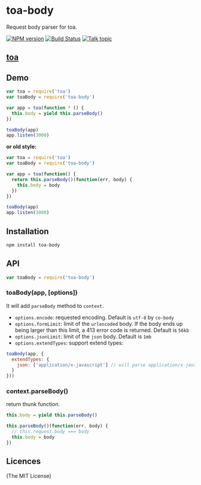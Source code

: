 toa-body
====
Request body parser for toa.

[![NPM version][npm-image]][npm-url]
[![Build Status][travis-image]][travis-url]
[![Talk topic][talk-image]][talk-url]

## [toa](https://github.com/toajs/toa)

## Demo

```js
var toa = require('toa')
var toaBody = require('toa-body')

var app = toa(function * () {
  this.body = yield this.parseBody()
})

toaBody(app)
app.listen(3000)
```

**or old style:**
```js
var toa = require('toa')
var toaBody = require('toa-body')

var app = toa(function() {
  return this.parseBody()(function(err, body) {
    this.body = body
  })
})

toaBody(app)
app.listen(3000)
```

## Installation

```bash
npm install toa-body
```

## API

```js
var toaBody = require('toa-body')
```
### toaBody(app, [options])

It will add `parseBody` method to `context`.

- `options.encode`: requested encoding. Default is `utf-8` by `co-body`
- `options.formLimit`: limit of the `urlencoded` body. If the body ends up being larger than this limit, a 413 error code is returned. Default is `56kb`
- `options.jsonLimit`: limit of the `json` body. Default is `1mb`
- `options.extendTypes`: support extend types:

```js
toaBody(app, {
  extendTypes: {
    json: ['application/x-javascript'] // will parse application/x-javascript type body as a JSON string
  }
}))
```

### context.parseBody()

return thunk function.

```js
this.body = yield this.parseBody()
```

```js
this.parseBody()(function(err, body) {
  // this.request.body === body
  this.body = body
})
```

## Licences
(The MIT License)

[npm-url]: https://npmjs.org/package/toa-body
[npm-image]: http://img.shields.io/npm/v/toa-body.svg

[travis-url]: https://travis-ci.org/toajs/toa-body
[travis-image]: http://img.shields.io/travis/toajs/toa-body.svg

[talk-url]: https://guest.talk.ai/rooms/a6a9331024
[talk-image]: https://img.shields.io/talk/t/a6a9331024.svg
